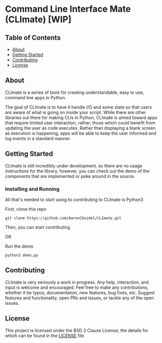 # Command Line Interface Mate (CLImate) [WIP]

## Table of Contents
+ [About](#about)
+ [Getting Started](#getting_started)
+ [Contributing](#contributing)
+ [License](#license)

## About <a name = "about"></a>

CLImate is a series of tools for creating understandable, easy to use, command line apps in Python.

The goal of CLImate is to have it handle I/O and some state so that users are aware of what is going on inside your script. While there are other libraries out there for making CLIs in Python, CLImate is aimed toward apps that require limited user interaction, rather, those which could benefit from updating the user as code executes. Rather than displaying a blank screen as execution is happening, apps will be able to keep the user informed and log events in a standard manner.

## Getting Started <a name = "getting_started"></a>

CLImate is still incredibly under development, so there are no usage instructions for the library, however, you can check out the demo of the components that are implemented or poke around in the source.


### Installing and Running

All that's needed to start using to contributing to CLImate is Python3

First, clone this repo
```
git clone https://github.com/AaronCGoidel/CLImate.git
```

Then, you can start contributing 

OR

Run the demo
```
python3 demo.py
```

## Contributing <a name = "contributing"></a>

CLImate is very seriously a work in progress. Any help, interaction, and input is welcome and encouraged. Feel free to make any contributions, whether it be typos, documentation, new features, bug fixes, etc. Suggest features and functionality, open PRs and issues, or tackle any of the open issues.

## License <a name = "license"></a>

This project is licensed under the BSD 3 Clause License, the details for which can be found in the [LICENSE](LICENSE) file
